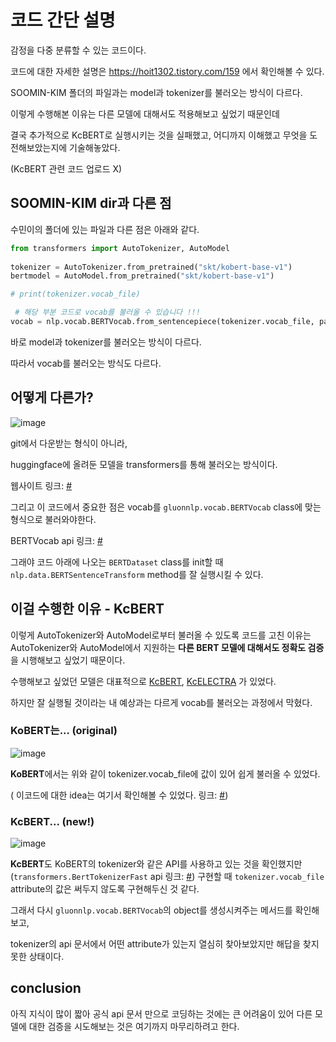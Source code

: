 # 코드 간단 설명

감정을 다중 분류할 수 있는 코드이다.

코드에 대한 자세한 설명은 https://hoit1302.tistory.com/159 에서 확인해볼 수 있다.

SOOMIN-KIM 폴더의 파일과는 model과 tokenizer를 불러오는 방식이 다르다.

이렇게 수행해본 이유는 다른 모델에 대해서도 적용해보고 싶었기 때문인데 

결국 추가적으로 KcBERT로 실행시키는 것을 실패했고, 어디까지 이해했고 무엇을 도전해보았는지에 기술해놓았다.

(KcBERT 관련 코드 업로드 X)

## SOOMIN-KIM dir과 다른 점

수민이의 폴더에 있는 파일과 다른 점은 아래와 같다.

```python
from transformers import AutoTokenizer, AutoModel 
  
tokenizer = AutoTokenizer.from_pretrained("skt/kobert-base-v1")
bertmodel = AutoModel.from_pretrained("skt/kobert-base-v1")

# print(tokenizer.vocab_file)

 # 해당 부분 코드로 vocab를 불러올 수 있습니다 !!!
vocab = nlp.vocab.BERTVocab.from_sentencepiece(tokenizer.vocab_file, padding_token='[PAD]')
```

바로 model과 tokenizer를 불러오는 방식이 다르다.

따라서 vocab를 불러오는 방식도 다르다.

## 어떻게 다른가?

![image](https://user-images.githubusercontent.com/68107000/143493818-fe216323-a32e-46b2-9eeb-45170f4b7e8a.png)

git에서 다운받는 형식이 아니라, 

huggingface에 올려둔 모델을 transformers를 통해 불러오는 방식이다.

웹사이트 링크: [#](https://huggingface.co/skt/kobert-base-v1/tree/main)

그리고 이 코드에서 중요한 점은 vocab를 `gluonnlp.vocab.BERTVocab` class에 맞는 형식으로 불러와야한다.

BERTVocab api 링크: [#](https://nlp.gluon.ai/api/modules/vocab.html#gluonnlp.vocab.BERTVocab)

그래야 코드 아래에 나오는 `BERTDataset` class를 init할 때 `nlp.data.BERTSentenceTransform` method를 잘 실행시킬 수 있다.

## 이걸 수행한 이유 - KcBERT

이렇게 AutoTokenizer와 AutoModel로부터 불러올 수 있도록 코드를 고친 이유는 AutoTokenizer와 AutoModel에서 지원하는 **다른 BERT 모델에 대해서도 정확도 검증**을 시행해보고 싶었기 때문이다.

수행해보고 싶었던 모델은 대표적으로 [KcBERT](https://github.com/Beomi/KcBERT), [KcELECTRA](https://github.com/Beomi/KcELECTRA) 가 있었다.

하지만 잘 실행될 것이라는 내 예상과는 다르게 vocab를 불러오는 과정에서 막혔다.

### KoBERT는... (original)

![image](https://user-images.githubusercontent.com/68107000/143494405-820dd3f5-6cef-435a-ab22-b49ab38e2884.png)

**KoBERT**에서는 위와 같이 tokenizer.vocab_file에 값이 있어 쉽게 불러올 수 있었다.

( 이코드에 대한 idea는 여기서 확인해볼 수 있었다. 링크: [#](https://github.com/SKTBrain/KoBERT/blob/8df69ec6b588ae661bef98d28ec29448482bbe6e/kobert/pytorch_kobert.py#L60))

### KcBERT... (new!)

![image](https://user-images.githubusercontent.com/68107000/143495779-89f2cc0a-f17e-4b7a-a4c0-baf55c60b79e.png)

**KcBERT**도 KoBERT의 tokenizer와 같은 API를 사용하고 있는 것을 확인했지만 (`transformers.BertTokenizerFast` api 링크: [#](https://huggingface.co/transformers/model_doc/bert.html#berttokenizerfast)) 구현할 때 `tokenizer.vocab_file` attribute의 값은 써두지 않도록 구현해두신 것 같다.

그래서 다시 `gluonnlp.vocab.BERTVocab`의 object를 생성시켜주는 메서드를 확인해보고, 

tokenizer의 api 문서에서 어떤 attribute가 있는지 열심히 찾아보았지만 해답을 찾지 못한 상태이다.

## conclusion

아직 지식이 많이 짧아 공식 api 문서 만으로 코딩하는 것에는 큰 어려움이 있어 다른 모델에 대한 검증을 시도해보는 것은 여기까지 마무리하려고 한다.

